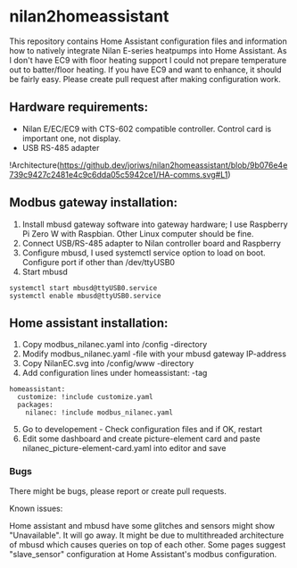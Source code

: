 # nilan2homeassistant

This repository contains Home Assistant configuration files and information how to natively integrate Nilan E-series heatpumps into Home Assistant. As I don't have EC9 with floor heating support I could not prepare temperature out to batter/floor heating. If you have EC9 and want to enhance, it should be fairly easy. Please create pull request after making configuration work.

## Hardware requirements:
- Nilan E/EC/EC9 with CTS-602 compatible controller. Control card is important one, not display.
- USB RS-485 adapter

!Architecture(https://github.dev/joriws/nilan2homeassistant/blob/9b076e4e739c9427c2481e4c9c6dda05c5942ce1/HA-comms.svg#L1)

## Modbus gateway installation:
1. Install mbusd gateway software into gateway hardware; I use Raspberry Pi Zero W with Raspbian. Other Linux computer should be fine.
2. Connect USB/RS-485 adapter to Nilan controller board and Raspberry
3. Configure mbusd, I used systemctl service option to load on boot. Configure port if other than /dev/ttyUSB0
4. Start mbusd
```
systemctl start mbusd@ttyUSB0.service
systemctl enable mbusd@ttyUSB0.service
```

## Home assistant installation:
1. Copy modbus_nilanec.yaml into /config -directory
2. Modify modbus_nilanec.yaml -file with your mbusd gateway IP-address
3. Copy NilanEC.svg into /config/www -directory
4. Add configuration lines under homeassistant: -tag
```
homeassistant:
  customize: !include customize.yaml
  packages:
    nilanec: !include modbus_nilanec.yaml
```
5. Go to developement - Check configuration files and if OK, restart
6. Edit some dashboard and create picture-element card and paste nilanec_picture-element-card.yaml into editor and save

### Bugs

There might be bugs, please report or create pull requests.

Known issues:

Home assistant and mbusd have some glitches and sensors might show "Unavailable". It will go away. It might be due to multithreaded architecture of mbusd which causes queries on top of each other. Some pages suggest "slave_sensor" configuration at Home Assistant's modbus configuration.


